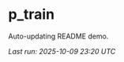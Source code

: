 # p_train

Auto-updating README demo.

<!--START_SECTION:status-->
_Last run: 2025-10-09 23:20 UTC_
<!--END_SECTION:status-->













































































































































































































































































































































































































































































































































































































































































































































































































































































































































































































































































































